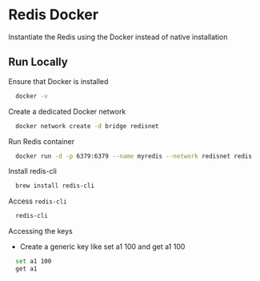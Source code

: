
# Redis Docker

Instantiate the Redis using the Docker instead of native installation

## Run Locally

Ensure that Docker is installed

```bash
  docker -v
```

Create a dedicated Docker network

```bash
  docker network create -d bridge redisnet
```

Run Redis container

```bash
  docker run -d -p 6379:6379 --name myredis --network redisnet redis
```

Install redis-cli

```bash
  brew install redis-cli
```

Access `redis-cli`

```bash
  redis-cli
```

Accessing the keys

- Create a generic key like set a1 100 and get a1 100

```bash
  set a1 100
  get a1
```
